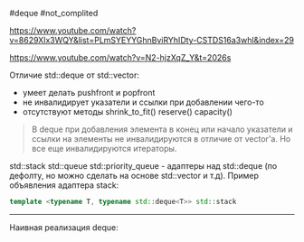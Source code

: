 #deque #not_complited

https://www.youtube.com/watch?v=8629XIx3WQY&list=PLmSYEYYGhnBviRYhIDty-CSTDS16a3whl&index=29

https://www.youtube.com/watch?v=N2-hjzXqZ_Y&t=2026s

Отличие std::deque от std::vector:
 - умеет делать pushfront и popfront
 - не инвалидирует указатели и ссылки при добавлении чего-то
 - отсутствуют методы shrink_to_fit() reserve() capacity() 

>В deque при добавления элемента в конец или начало указатели и ссылки на элементы не инвалидируются в отличие от vector'а. Но все еще инвалидируются итераторы.

std::stack std::queue std::priority_queue - адаптеры над std::deque (по дефолту, но можно сделать на основе std::vector и т.д). Пример объявления адаптера stack:

```C++
template <typename T, typename std::deque<T>> std::stack
```

***

Наивная реализация deque:
```C++

```
